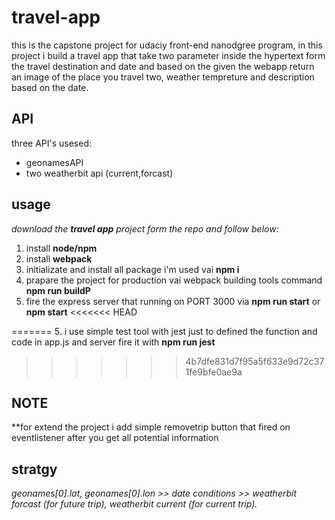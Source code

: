 # travel-app
this is the capstone project for udaciy front-end nanodgree program, in this project i build a travel app that take two parameter inside the hypertext form the travel destination and date and based on the given the webapp return an image of the place you travel two, weather tempreture and description based on the date.

## API
three API's usesed:
* geonamesAPI
* two weatherbit api (current,forcast)

## usage
*download the **travel app** project form the repo and follow below:*
1. install **node/npm**
2. install **webpack**
3. initializate and install all package i'm used vai **npm i**
3. prapare the project for production vai webpack building tools command **npm run buildP**
4. fire the express server that running on PORT 3000 via **npm run start** or **npm start**
<<<<<<< HEAD

=======
5. i use simple test tool with jest just to defined the function and code in app.js and server fire it with **npm run jest**
>>>>>>> 4b7dfe831d7f95a5f633e9d72c371fe9bfe0ae9a
## NOTE
**for extend the project i add simple removetrip button that fired on eventlistener after you get all potential information

## stratgy
*geonames[0].lat, geonames[0].lon >> date conditions >> weatherbit forcast (for future trip), weatherbit current (for current trip).*
